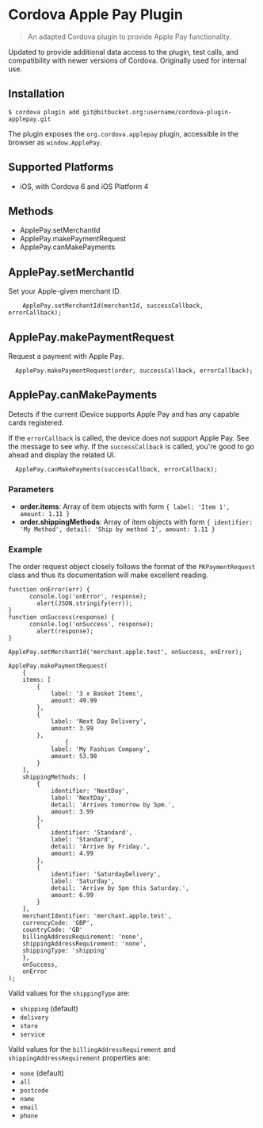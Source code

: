 # Cordova Apple Pay Plugin
> An adapted Cordova plugin to provide Apple Pay functionality.

Updated to provide additional data access to the plugin, test calls, and compatibility
with newer versions of Cordova.  Originally used for internal use.

## Installation
```
$ cordova plugin add git@bitbucket.org:username/cordova-plugin-applepay.git
```

The plugin exposes the `org.cordova.applepay` plugin, accessible in the browser as `window.ApplePay`.

## Supported Platforms

- iOS, with Cordova 6 and iOS Platform 4

## Methods

- ApplePay.setMerchantId
- ApplePay.makePaymentRequest
- ApplePay.canMakePayments

## ApplePay.setMerchantId
Set your Apple-given merchant ID.

```
	ApplePay.setMerchantId(merchantId, successCallback, errorCallback);
```

## ApplePay.makePaymentRequest
Request a payment with Apple Pay.

```
  ApplePay.makePaymentRequest(order, successCallback, errorCallback);
```

## ApplePay.canMakePayments
Detects if the current iDevice supports Apple Pay and has any capable cards registered.

If the `errorCallback` is called, the device does not support Apple Pay. See the message to see why.
If the `successCallback` is called, you're good to go ahead and display the related UI.

```
  ApplePay.canMakePayments(successCallback, errorCallback);
```

### Parameters

- __order.items__: Array of item objects with form `{ label: 'Item 1', amount: 1.11 }`
- __order.shippingMethods__: Array of item objects with form `{ identifier: 'My Method', detail: 'Ship by method 1', amount: 1.11 }`

### Example

The order request object closely follows the format of the `PKPaymentRequest` class and thus its documentation will make excellent reading.

```
function onError(err) {
	  console.log('onError', response);
		alert(JSON.stringify(err));
}
function onSuccess(response) {
	  console.log('onSuccess', response);
		alert(response);
}

ApplePay.setMerchantId('merchant.apple.test', onSuccess, onError);

ApplePay.makePaymentRequest(
	{
    items: [
        {
            label: '3 x Basket Items',
            amount: 49.99
        },
        {
            label: 'Next Day Delivery',
            amount: 3.99
        },
				{
            label: 'My Fashion Company',
            amount: 53.98
        }
    ],
    shippingMethods: [
        {
            identifier: 'NextDay',
            label: 'NextDay',
            detail: 'Arrives tomorrow by 5pm.',
            amount: 3.99
        },
        {
            identifier: 'Standard',
            label: 'Standard',
            detail: 'Arrive by Friday.',
            amount: 4.99
        },
        {
            identifier: 'SaturdayDelivery',
            label: 'Saturday',
            detail: 'Arrive by 5pm this Saturday.',
            amount: 6.99
        }
    ],
    merchantIdentifier: 'merchant.apple.test',
    currencyCode: 'GBP',
    countryCode: 'GB'
    billingAddressRequirement: 'none',
    shippingAddressRequirement: 'none',
    shippingType: 'shipping'
	},
	onSuccess,
	onError
);
```

Valid values for the `shippingType` are:
 - `shipping` (default)
 - `delivery`
 - `store`
 - `service`

Valid values for the `billingAddressRequirement` and `shippingAddressRequirement` properties are:
 - `none` (default)
 - `all`
 - `postcode`
 - `name`
 - `email`
 - `phone`
